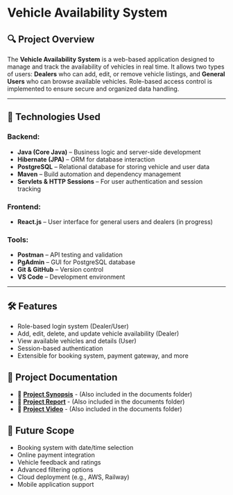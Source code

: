 # Vehicle Availability System

## 🔍 Project Overview
The **Vehicle Availability System** is a web-based application designed to manage and track the availability of vehicles in real time. It allows two types of users: **Dealers** who can add, edit, or remove vehicle listings, and **General Users** who can browse available vehicles. Role-based access control is implemented to ensure secure and organized data handling.

---

## 🚀 Technologies Used

### Backend:
- **Java (Core Java)** – Business logic and server-side development
- **Hibernate (JPA)** – ORM for database interaction
- **PostgreSQL** – Relational database for storing vehicle and user data
- **Maven** – Build automation and dependency management
- **Servlets & HTTP Sessions** – For user authentication and session tracking

### Frontend:
- **React.js** – User interface for general users and dealers (in progress)

### Tools:
- **Postman** – API testing and validation
- **PgAdmin** – GUI for PostgreSQL database
- **Git & GitHub** – Version control
- **VS Code** – Development environment

---


## 🛠️ Features

- Role-based login system (Dealer/User)
- Add, edit, delete, and update vehicle availability (Dealer)
- View available vehicles and details (User)
- Session-based authentication
- Extensible for booking system, payment gateway, and more

## 📝 Project Documentation

- 📄 [**Project Synopsis**](https://docs.google.com/document/d/1Z7qHKStxrDFolucvtrf4iA23cQKijKAf/edit?usp=sharing&ouid=111917541678309909535&rtpof=true&sd=true)  - (Also included in the documents folder)
- 📘 [**Project Report**](https://drive.google.com/file/d/1_S-qqkC6cys5jRUu2TS5KpDM_kEK6AgU/view?usp=sharing)  - (Also included in the documents folder)
- 🎥 [**Project Video**](https://drive.google.com/file/d/1qnmjTQJq3RodgwndSzHvPHyHvx9Vi2NG/view?usp=drive_link)  -  (Also included in the documents folder)


## 🧪 Future Scope

- Booking system with date/time selection
- Online payment integration
- Vehicle feedback and ratings
- Advanced filtering options
- Cloud deployment (e.g., AWS, Railway)
- Mobile application support